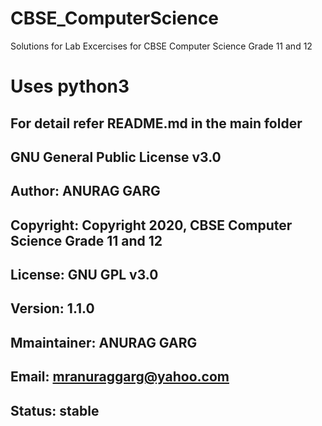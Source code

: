 # CBSE_ComputerScience
Solutions for Lab Excercises for CBSE Computer Science Grade 11 and 12

# Uses python3
## For detail refer README.md in the main folder
## GNU General Public License v3.0
## Author: ANURAG GARG
## Copyright: Copyright 2020, CBSE Computer Science Grade 11 and 12

## License: GNU GPL v3.0
## Version: 1.1.0
## Mmaintainer: ANURAG GARG
## Email: mranuraggarg@yahoo.com
## Status: stable
